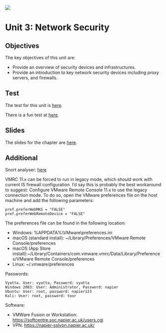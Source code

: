 <img src="https://github.com/billbuchanan/csn09112/blob/master/zadditional/top_csn09112.png"/>

# Unit 3: Network Security
## Objectives
The key objectives of this unit are:</p>

* Provide an overview of security devices and infrastructures.
* Provide an introduction to key network security devices including proxy servers, and firewalls.

## Test
The test for this unit is [here](https://asecuritysite.com/tests/tests?sortBy=sfc06).

There is a fun test at [here](https://asecuritysite.com/tests/fun?sortBy=sfc06).

## Slides
The slides for the chapter are [here](https://github.com/billbuchanan/csn09112/blob/master/week03_ns/lecture/unit03_nets.pdf).

## Additional
Snort analyser: <a href="https://asecuritysite.com/forensics/snort2">here</a>

VMRC 11.x can be forced to run in legacy mode, which should work with current IS firewall configuration. I’d say this is probably the best workaround to suggest:
Configure VMware Remote Console 11.x to use the legacy connection mode. To do so, open the VMware preferences file on the host machine and add the following parameters:

```
pref.preferWebMKS = "FALSE"
pref.preferWebRemoteDevice = "FALSE"
```

The preferences file can be found in the following location:

* Windows: %APPDATA%\VMware\preferences.ini
* macOS (standard install): ~/Library/Preferences/VMware Remote Console/preferences
* macOS (App Store install):~/Library/Containers/com.vmware.vmrc/Data/Library/Preferences/VMware Remote Console/preferences
* Linux: ~/.vmware/preferences

Passwords:

```
Vyatta. User: vyatta, Password: vyatta
Windows 2003: User: Administrator, Password: napier
Ubuntu: User: root, password: napier123
Kali: User: root, password: toor
```

Software:

* VMWare Fusion or Workstation: https://softcentre.soc.napier.ac.uk/users.cgi
* VPN: https://napier-sslvpn.napier.ac.uk/




